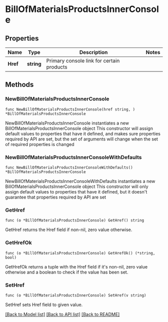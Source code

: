 # BillOfMaterialsProductsInnerConsole

## Properties

Name | Type | Description | Notes
------------ | ------------- | ------------- | -------------
**Href** | **string** | Primary console link for certain products | 

## Methods

### NewBillOfMaterialsProductsInnerConsole

`func NewBillOfMaterialsProductsInnerConsole(href string, ) *BillOfMaterialsProductsInnerConsole`

NewBillOfMaterialsProductsInnerConsole instantiates a new BillOfMaterialsProductsInnerConsole object
This constructor will assign default values to properties that have it defined,
and makes sure properties required by API are set, but the set of arguments
will change when the set of required properties is changed

### NewBillOfMaterialsProductsInnerConsoleWithDefaults

`func NewBillOfMaterialsProductsInnerConsoleWithDefaults() *BillOfMaterialsProductsInnerConsole`

NewBillOfMaterialsProductsInnerConsoleWithDefaults instantiates a new BillOfMaterialsProductsInnerConsole object
This constructor will only assign default values to properties that have it defined,
but it doesn't guarantee that properties required by API are set

### GetHref

`func (o *BillOfMaterialsProductsInnerConsole) GetHref() string`

GetHref returns the Href field if non-nil, zero value otherwise.

### GetHrefOk

`func (o *BillOfMaterialsProductsInnerConsole) GetHrefOk() (*string, bool)`

GetHrefOk returns a tuple with the Href field if it's non-nil, zero value otherwise
and a boolean to check if the value has been set.

### SetHref

`func (o *BillOfMaterialsProductsInnerConsole) SetHref(v string)`

SetHref sets Href field to given value.



[[Back to Model list]](../README.md#documentation-for-models) [[Back to API list]](../README.md#documentation-for-api-endpoints) [[Back to README]](../README.md)


